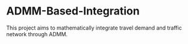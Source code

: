 # ADMM-Based-Integration
This project aims to mathematically integrate travel demand and traffic network through ADMM. 
